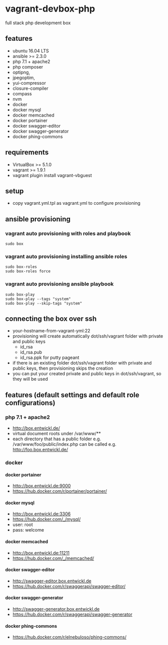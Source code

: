 # vagrant-devbox-php

full stack php development box

## features

- ubuntu 16.04 LTS
- ansible >= 2.3.0
- php 7.1 + apache2
- php composer
- optipng, 
- jpegoptim, 
- yui-compressor
- closure-compiler
- compass
- nvm
- docker
- docker mysql
- docker memcached
- docker portainer
- docker swagger-editor
- docker swagger-generator
- docker phing-commons

## requirements

- VirtualBox >= 5.1.0
- vagrant >= 1.9.1
- vagrant plugin install vagrant-vbguest

## setup

- copy vagrant.yml.tpl as vagrant.yml to configure provisioning

## ansible provisioning

### vagrant auto provisioning with roles and playbook

```
sudo box
```

### vagrant auto provisioning installing ansible roles

```
sudo box-roles
sudo box-roles force
```

### vagrant auto provisioning ansible playbook 

```
sudo box-play
sudo box-play --tags "system"
sudo box-play --skip-tags "system"
```

## connecting the box over ssh

- your-hostname-from-vagrant-yml:22
- provisioning will create automatically dot/ssh/vagrant folder with private and public keys
  - id_rsa
  - id_rsa.pub
  - id_rsa.ppk for putty pageant
- if there is an existing folder dot/ssh/vagrant folder with private and public keys, then provisioning skips the creation
- you can put your created private and public keys in dot/ssh/vagrant, so they will be used

## features (default settings and default role configurations)

### php 7.1 + apache2

- http://box.entwickl.de/
- virtual document roots under /var/www/**
- each directory that has a public folder e.g. /var/www/foo/public/index.php can be called e.g. http://foo.box.entwickl.de/

### docker

#### docker portainer

- http://box.entwickl.de:9000
- https://hub.docker.com/r/portainer/portainer/

#### docker mysql

- http://box.entwickl.de:3306
- https://hub.docker.com/_/mysql/
- user: root
- pass: welcome

#### docker memcached

- http://box.entwickl.de:11211
- https://hub.docker.com/_/memcached/

#### docker swagger-editor

- http://swagger-editor.box.entwickl.de
- https://hub.docker.com/r/swaggerapi/swagger-editor/

#### docker swagger-generator

- http://swagger-generator.box.entwickl.de
- https://hub.docker.com/r/swaggerapi/swagger-generator

#### docker phing-commons

- https://hub.docker.com/r/elnebuloso/phing-commons/